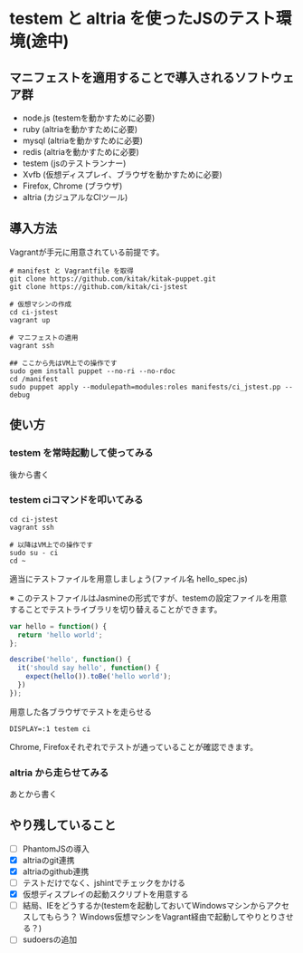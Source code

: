 # testem と altria を使ったJSのテスト環境(途中)

## マニフェストを適用することで導入されるソフトウェア群
- node.js (testemを動かすために必要)
- ruby (altriaを動かすために必要)
- mysql (altriaを動かすために必要)
- redis (altriaを動かすために必要)
- testem (jsのテストランナー)
- Xvfb (仮想ディスプレイ、ブラウザを動かすために必要)
- Firefox, Chrome (ブラウザ)
- altria (カジュアルなCIツール)

## 導入方法 
Vagrantが手元に用意されている前提です。
```
# manifest と Vagrantfile を取得
git clone https://github.com/kitak/kitak-puppet.git
git clone https://github.com/kitak/ci-jstest

# 仮想マシンの作成
cd ci-jstest
vagrant up

# マニフェストの適用
vagrant ssh

## ここから先はVM上での操作です
sudo gem install puppet --no-ri --no-rdoc 
cd /manifest
sudo puppet apply --modulepath=modules:roles manifests/ci_jstest.pp --debug
```

## 使い方
### testem を常時起動して使ってみる
後から書く

### testem ciコマンドを叩いてみる
```
cd ci-jstest
vagrant ssh

# 以降はVM上での操作です
sudo su - ci
cd ~
```

適当にテストファイルを用意しましょう(ファイル名 hello_spec.js)

※ このテストファイルはJasmineの形式ですが、testemの設定ファイルを用意することでテストライブラリを切り替えることができます。
```javascript
var hello = function() {
  return 'hello world';
};

describe('hello', function() {
  it('should say hello', function() {
    expect(hello()).toBe('hello world');
  })  
});
```

用意した各ブラウザでテストを走らせる
```
DISPLAY=:1 testem ci
```

Chrome, Firefoxそれぞれでテストが通っていることが確認できます。

### altria から走らせてみる
あとから書く

## やり残していること 
- [ ] PhantomJSの導入
- [x] altriaのgit連携
- [x] altriaのgithub連携
- [ ] テストだけでなく、jshintでチェックをかける
- [x] 仮想ディスプレイの起動スクリプトを用意する 
- [ ] 結局、IEをどうするか(testemを起動しておいてWindowsマシンからアクセスしてもらう？ Windows仮想マシンをVagrant経由で起動してやりとりさせる？)
- [ ] sudoersの追加
